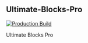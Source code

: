 ## Ultimate-Blocks-Pro
[![Production Build](https://github.com/DotCamp/ultimate-blocks-pro/actions/workflows/production.yml/badge.svg)](https://github.com/DotCamp/ultimate-blocks-pro/actions/workflows/production.yml)

Ultimate Blocks Pro
